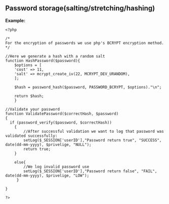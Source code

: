 
Password storage(salting/stretching/hashing)
-------

**Example:**

    <?php

    /*
    For the encryption of passwords we use php's BCRYPT encryption method.
    */

    //Here we generate a hash with a random salt
    function HashPassword($password){
        $options = [
        'cost' => 11,
        'salt' => mcrypt_create_iv(22, MCRYPT_DEV_URANDOM),
        ];

        $hash =	password_hash($password, PASSWORD_BCRYPT, $options)."\n";

        return $hash;
        }

	//Validate your password
    function ValidatePassword($correctHash, $password)
    {
	  if (password_verify($password, $correctHash))
        {
        	//After successful validation we want to log that password was validated successfully:
			setLog($_SESSION['userID'],"Password return true", "SUCCESS", date(dd-mm-yyyy), $privelige, "NULL");
            return true;
        }
        
        else{		
        	//We log invalid password use
			setLog($_SESSION['userID'],"Password return false", "FAIL", date(dd-mm-yyyy), $privelige, "LOW");
         }

    }

    ?>



	
